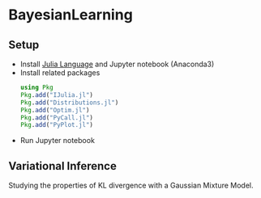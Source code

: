 # BayesianLearning

## Setup

* Install [Julia Language](https://julialang.org/) and Jupyter notebook (Anaconda3)
* Install related packages
    ```julia
    using Pkg
    Pkg.add("IJulia.jl")
    Pkg.add("Distributions.jl")
    Pkg.add("Optim.jl")
    Pkg.add("PyCall.jl")
    Pkg.add("PyPlot.jl")
    ```
* Run Jupyter notebook

## Variational Inference

Studying the properties of KL divergence with a Gaussian Mixture Model.
